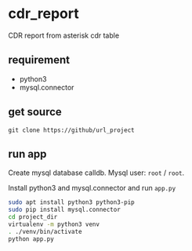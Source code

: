 # cdr_report
CDR report from asterisk cdr table

## requirement
- python3
- mysql.connector

## get source
```
git clone https://github/url_project
```

## run app
Create mysql database calldb. Mysql user: `root` / `root`.

Install python3 and mysql.connector and run `app.py`
 
```bash
sudo apt install python3 python3-pip
sudo pip install mysql.connector
cd project_dir
virtualenv -m python3 venv
. ./venv/bin/activate
python app.py
```
